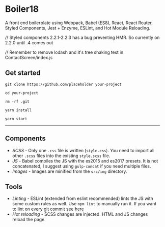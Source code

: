 # Boiler18
A front end boilerplate using Webpack, Babel (ES8), React, React Router, Styled Components, Jest + Enzyme, ESLint, and Hot Module Reloading.

// Styled components 2.2.1-2.2.3 has a bug preventing HMR. So currently on 2.2.0 until .4 comes out

// Remember to remove lodash and it's tree shaking test in ContactScreen/index.js

## Get started

```
git clone https://github.com/placeholder your-project

cd your-project

rm -rf .git

yarn install

yarn start
```

---

## Components

- *SCSS* - Only one `.css` file is written (`style.css`). You need to import all other `.scss` files into the existing `style.scss` file.
- *JS* - Babel compiles the JS with the es2015 and es2017 presets. It is not concatenated, I suggest using `gulp-concat` if you need multiple files.
- *Images* - Images are minified from the `src/img` directory.

## Tools

- *Linting* - ESLint (extended from eslint recommended) lints the JS with some custom rules as well. Use `npm lint` to manually run it. If you want to lint on every git commit see [here](https://gist.github.com/wesbos/8aec9d2ff7f7cf9dd65ca2c20d5dfc23)
- *Hot reloading* - SCSS changes are injected. HTML and JS changes reload the page.